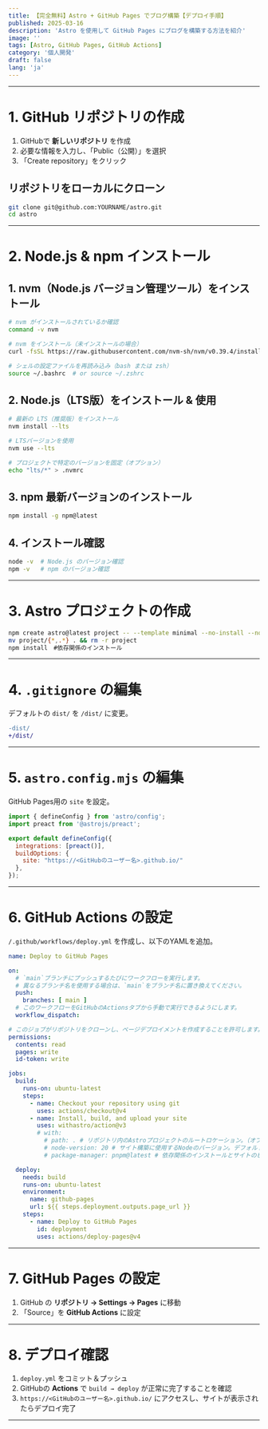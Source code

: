 ```yaml
---
title: 【完全無料】Astro + GitHub Pages でブログ構築【デプロイ手順】
published: 2025-03-16
description: 'Astro を使用して GitHub Pages にブログを構築する方法を紹介'
image: ''
tags: [Astro, GitHub Pages, GitHub Actions]
category: '個人開発'
draft: false 
lang: 'ja'
---
```

---
# 1. GitHub リポジトリの作成  
1. GitHubで **新しいリポジトリ** を作成  
2. 必要な情報を入力し、「Public（公開）」を選択  
3. 「Create repository」をクリック  

## リポジトリをローカルにクローン  
```sh
git clone git@github.com:YOURNAME/astro.git
cd astro
```

---

# 2. Node.js & npm インストール

## **1. nvm（Node.js バージョン管理ツール）をインストール**
```sh
# nvm がインストールされているか確認
command -v nvm

# nvm をインストール（未インストールの場合）
curl -fsSL https://raw.githubusercontent.com/nvm-sh/nvm/v0.39.4/install.sh | bash

# シェルの設定ファイルを再読み込み（bash または zsh）
source ~/.bashrc  # or source ~/.zshrc
```

## **2. Node.js（LTS版）をインストール & 使用**
```sh
# 最新の LTS（推奨版）をインストール
nvm install --lts

# LTSバージョンを使用
nvm use --lts

# プロジェクトで特定のバージョンを固定（オプション）
echo "lts/*" > .nvmrc
```

## **3. npm 最新バージョンのインストール**
```sh
npm install -g npm@latest
```

## **4. インストール確認**
```sh
node -v  # Node.js のバージョン確認
npm -v   # npm のバージョン確認
``` 



---

# 3. Astro プロジェクトの作成  
```sh
npm create astro@latest project -- --template minimal --no-install --no-git
mv project/{*,.*} . && rm -r project
npm install　#依存関係のインストール
```

---

# 4. `.gitignore` の編集  
デフォルトの `dist/` を `/dist/` に変更。  
```diff
-dist/
+/dist/
```

---

# 5. `astro.config.mjs` の編集  
GitHub Pages用の `site` を設定。  
```js
import { defineConfig } from 'astro/config';
import preact from '@astrojs/preact';

export default defineConfig({
  integrations: [preact()],
  buildOptions: {
    site: "https://<GitHubのユーザー名>.github.io/"
  },
});
```

---

# 6. GitHub Actions の設定  
`/.github/workflows/deploy.yml` を作成し、以下のYAMLを追加。  

```yaml
name: Deploy to GitHub Pages

on:
  # `main`ブランチにプッシュするたびにワークフローを実行します。
  # 異なるブランチ名を使用する場合は、`main`をブランチ名に置き換えてください。
  push:
    branches: [ main ]
  # このワークフローをGitHubのActionsタブから手動で実行できるようにします。
  workflow_dispatch:

# このジョブがリポジトリをクローンし、ページデプロイメントを作成することを許可します。
permissions:
  contents: read
  pages: write
  id-token: write

jobs:
  build:
    runs-on: ubuntu-latest
    steps:
      - name: Checkout your repository using git
        uses: actions/checkout@v4
      - name: Install, build, and upload your site
        uses: withastro/action@v3
        # with:
          # path: . # リポジトリ内のAstroプロジェクトのルートロケーション。（オプション）
          # node-version: 20 # サイト構築に使用するNodeのバージョン。デフォルトは20です。（オプション）
          # package-manager: pnpm@latest # 依存関係のインストールとサイトのビルドに使用するNodeパッケージマネージャ。ロックファイルに基づいて自動的に検出されます。（オプション）

  deploy:
    needs: build
    runs-on: ubuntu-latest
    environment:
      name: github-pages
      url: ${{ steps.deployment.outputs.page_url }}
    steps:
      - name: Deploy to GitHub Pages
        id: deployment
        uses: actions/deploy-pages@v4
```

---

# 7. GitHub Pages の設定  
1. GitHub の **リポジトリ → Settings → Pages** に移動  
2. 「Source」を **GitHub Actions** に設定  

---

# 8. デプロイ確認  
1. `deploy.yml` をコミット＆プッシュ  
2. GitHubの **Actions** で `build → deploy` が正常に完了することを確認  
3. `https://<GitHubのユーザー名>.github.io/` にアクセスし、サイトが表示されたらデプロイ完了

---

